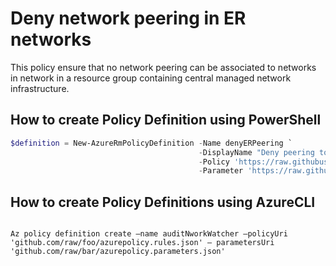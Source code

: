 # Deny network peering in ER networks

This policy ensure that no network peering can be associated to networks in network in a resource group containing central managed network infrastructure.

## How to create Policy Definition using PowerShell

````powershell
$definition = New-AzureRmPolicyDefinition -Name denyERPeering `
                                          -DisplayName "Deny peering to ER network" `
                                          -Policy 'https://raw.githubusercontent.com/krnese/AzureDeploy/master/ARM/policies/Network/no-network-peerings-to-er-network/azurepolicy.rules.json' `
                                          -Parameter 'https://raw.githubusercontent.com/krnese/AzureDeploy/master/ARM/policies/Network/no-network-peerings-to-er-network/azurepolicy.parameters.json'
````

## How to create Policy Definitions using AzureCLI

````cli

Az policy definition create –name auditNworkWatcher –policyUri 'github.com/raw/foo/azurepolicy.rules.json' – parametersUri 'github.com/raw/bar/azurepolicy.parameters.json'

````
